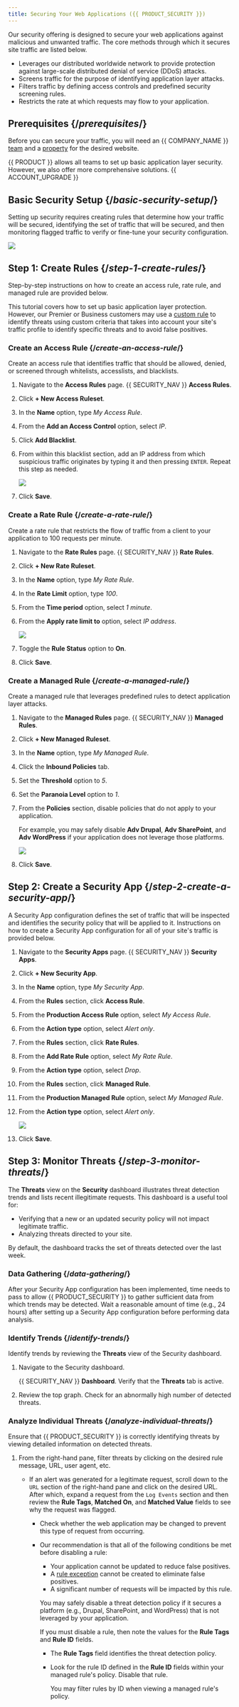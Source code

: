 ```yaml
---
title: Securing Your Web Applications ({{ PRODUCT_SECURITY }})
---
```


Our security offering is designed to secure your web applications against malicious and unwanted traffic.
The core methods through which it secures site traffic are listed below.

-   Leverages our distributed worldwide network to provide protection
    against large-scale distributed denial of service (DDoS) attacks.
-   Screens traffic for the purpose of identifying application layer
    attacks.
-   Filters traffic by defining access controls and predefined security
    screening rules.
-   Restricts the rate at which requests may flow to your application.

## Prerequisites {/*prerequisites*/}

Before you can secure your traffic, you will need an {{ COMPANY_NAME }} [team](/guides/basics/collaboration#managing-teams) and a [property](/guides/getting_started#create-property) for the desired website. 

<Callout type="tip">

  {{ PRODUCT }} allows all teams to set up basic application layer security. However, we also offer more comprehensive solutions. {{ ACCOUNT_UPGRADE }}

</Callout>

## Basic Security Setup {/*basic-security-setup*/}

Setting up security requires creating rules that determine how your traffic will be secured, identifying the set of traffic that will be secured, and then monitoring flagged traffic to verify or fine-tune your security configuration.

![](/images/v7/security/setup_overview.png)

## Step 1: Create Rules {/*step-1-create-rules*/}

Step-by-step instructions on how to create an access rule, rate rule,
and managed rule are provided below.

<Callout type="tip">

  This tutorial covers how to set up basic application layer protection. However, our Premier or Business customers may use a [custom rule](/guides/security/custom_rules) to identify
  threats using custom criteria that takes into account your site's
  traffic profile to identify specific threats and to avoid false positives.

</Callout>

### Create an Access Rule {/*create-an-access-rule*/}

Create an access rule that identifies traffic that should be allowed,
denied, or screened through whitelists, accesslists, and blacklists.

1.  Navigate to the **Access Rules** page.
    {{ SECURITY_NAV }} **Access Rules**.
2.  Click **+ New Access Ruleset**.
3.  In the **Name** option, type *My Access Rule*.
4.  From the **Add an Access Control** option, select *IP*.
5.  Click **Add Blacklist**.
6.  From within this blacklist section, add an IP address from which suspicious traffic originates by typing it and then pressing `ENTER`. Repeat this step as needed.

    ![](/images/v7/security/getting_started_access_rules.png?width=600)

7.  Click **Save**.


### Create a Rate Rule {/*create-a-rate-rule*/}

Create a rate rule that restricts the flow of traffic from a client to your application to 100 requests per minute.

1.  Navigate to the **Rate Rules** page.
    {{ SECURITY_NAV }} **Rate Rules**.
2.  Click **+ New Rate Ruleset**.
3.  In the **Name** option, type *My Rate Rule*.
4.  In the **Rate Limit** option, type *100*.
5.  From the **Time period** option, select *1 minute*.
6.  From the **Apply rate limit to** option, select *IP address*.

    ![](/images/v7/security/getting_started_rate_rules.png?width=600)

7.  Toggle the **Rule Status** option to **On**.
8.  Click **Save**.

### Create a Managed Rule {/*create-a-managed-rule*/}

Create a managed rule that leverages predefined rules to detect
application layer attacks.

1.  Navigate to the **Managed Rules** page.
    {{ SECURITY_NAV }} **Managed Rules**.
2.  Click **+ New Managed Ruleset**.
3.  In the **Name** option, type *My Managed Rule*.
4.  Click the **Inbound Policies** tab. 
5.  Set the **Threshold** option to *5*.
6.  Set the **Paranoia Level** option to *1*.
7.  From the **Policies** section, disable policies that do not apply to your application. 

    For example, you may safely disable **Adv Drupal**, **Adv SharePoint**, and **Adv WordPress** if your application does not leverage those platforms.

    ![](/images/v7/security/getting_started_managed_rule.png?width=600)

8.  Click **Save**.

## Step 2: Create a Security App {/*step-2-create-a-security-app*/}

A Security App configuration defines the set of traffic that will be inspected and identifies the security policy that will be applied to it. Instructions on how to create a Security App configuration for all of your site's traffic is provided below.

1.  Navigate to the **Security Apps** page.
    {{ SECURITY_NAV }} **Security Apps**.
2.  Click **+ New Security App**.
3.  In the **Name** option, type *My Security App*.
4.  From the **Rules** section, click **Access Rule**.
5.  From the **Production Access Rule** option, select *My Access Rule*.
6.  From the **Action type** option, select *Alert only*.
7.  From the **Rules** section, click **Rate Rules**.
8.  From the **Add Rate Rule** option, select *My Rate Rule*.
9.  From the **Action type** option, select *Drop*.
10. From the **Rules** section, click **Managed Rule**.
11. From the **Production Managed Rule** option, select *My Managed Rule*.
12. From the **Action type** option, select *Alert only*.

    ![](/images/v7/security/getting_started_security_app.png?width=600)

13. Click **Save**.

## Step 3: Monitor Threats {/*step-3-monitor-threats*/}

The **Threats** view on the **Security** dashboard illustrates threat detection trends and lists recent illegitimate requests. This dashboard is a useful tool for:

-   Verifying that a new or an updated security policy will not impact legitimate traffic.
-   Analyzing threats directed to your site.

By default, the dashboard tracks the set of threats detected over the last week.

### Data Gathering {/*data-gathering*/}

After your Security App configuration has been implemented, time needs to pass to allow {{ PRODUCT_SECURITY }} to
gather sufficient data from which trends may be detected. Wait a reasonable amount of time (e.g., 24 hours) after setting up a Security App configuration before performing data analysis. 

### Identify Trends {/*identify-trends*/}

Identify trends by reviewing the **Threats** view of the Security dashboard.

1.  Navigate to the Security dashboard.

    {{ SECURITY_NAV }} **Dashboard**. Verify that the **Threats** tab is active.
2.  Review the top graph. Check for an abnormally high number of detected threats.

### Analyze Individual Threats {/*analyze-individual-threats*/}

Ensure that {{ PRODUCT_SECURITY }} is correctly identifying threats by viewing detailed information on detected threats.

1.  From the right-hand pane, filter threats by clicking on the desired rule message, URL, user agent, etc.

    -   If an alert was generated for a legitimate request, scroll down to the `URL` section of the right-hand pane and click on the desired URL. After which, expand a request from the `Log Events` section and then review the **Rule Tags**, **Matched On**, and **Matched Value** fields to see why the request was flagged.

        -   Check whether the web application may be changed to prevent this type of request from occurring.
        -   Our recommendation is that all of the following conditions be met before disabling a rule:

            -   Your application cannot be updated to reduce false positives.
            -   A [rule exception](/guides/security/managed_rules#rule-exceptions) cannot be created to eliminate false positives.
            -   A significant number of requests will be impacted by this rule.

            <Callout type="info">

              You may safely disable a threat detection policy if it secures a
              platform (e.g., Drupal, SharePoint, and WordPress) that is not
              leveraged by your application.

            </Callout>

            If you must disable a rule, then note the values for the **Rule
            Tags** and **Rule ID** fields.

            -   The **Rule Tags** field identifies the threat detection
                policy.
            -   Look for the rule ID defined in the **Rule ID** fields
                within your managed rule's policy. Disable that rule.

                <Callout type="tip">

                  You may filter rules by ID when viewing a managed rule's
                  policy.

                </Callout>
